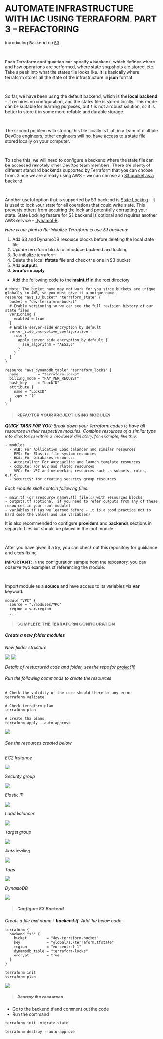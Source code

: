 # AUTOMATE INFRASTRUCTURE WITH IAC USING TERRAFORM. PART 3 – REFACTORING

Introducing Backend on [S3](https://docs.aws.amazon.com/AmazonS3/latest/userguide/Welcome.html)

<br>

Each Terraform configuration can specify a backend, which defines where and how operations are performed, where state snapshots are stored, etc.
Take a peek into what the states file looks like. It is basically where terraform stores all the state of the infrastructure in **json** format.

<br>

So far, we have been using the default backend, which is the **local backend** – it requires no configuration, and the states file is stored locally. This mode can be suitable for learning purposes, but it is not a robust solution, so it is better to store it in some more reliable and durable storage.

<br>

The second problem with storing this file locally is that, in a team of multiple DevOps engineers, other engineers will not have access to a state file stored locally on your computer.

<br>

To solve this, we will need to configure a backend where the state file can be accessed remotely other DevOps team members. There are plenty of different standard backends supported by Terraform that you can choose from. Since we are already using AWS – we can choose an [S3 bucket as a backend](https://www.terraform.io/language/settings/backends/s3).

<br>

Another useful option that is supported by S3 backend is [State Locking](https://www.terraform.io/language/state/locking) – it is used to lock your state for all operations that could write state. This prevents others from acquiring the lock and potentially corrupting your state. State Locking feature for S3 backend is optional and requires another AWS service – [DynamoDB](https://aws.amazon.com/dynamodb/).

_Here is our plan to Re-initialize Terraform to use S3 backend:_

1. Add S3 and DynamoDB resource blocks before deleting the local state file
2. Update terraform block to introduce backend and locking
3. Re-initialize terraform
4. Delete the local **tfstate** file and check the one in S3 bucket
5. Add **outputs**
6. **terraform apply**

- Add the following code to the **maint.tf** in the root directory

```
# Note: The bucket name may not work for you since buckets are unique globally in AWS, so you must give it a unique name.
resource "aws_s3_bucket" "terraform_state" {
  bucket = "dev-terraform-bucket"
  # Enable versioning so we can see the full revision history of our state files
  versioning {
    enabled = true
  }
  # Enable server-side encryption by default
  server_side_encryption_configuration {
    rule {
      apply_server_side_encryption_by_default {
        sse_algorithm = "AES256"
      }
    }
  }
}

resource "aws_dynamodb_table" "terraform_locks" {
  name         = "terraform-locks"
  billing_mode = "PAY_PER_REQUEST"
  hash_key     = "LockID"
  attribute {
    name = "LockID"
    type = "S"
  }
}
```

> #### REFACTOR YOUR PROJECT USING MODULES

_**QUICK TASK FOR YOU**: Break down your Terraform codes to have all resources in their respective modules. Combine resources of a similar type into directories within a ‘modules’ directory, for example, like this:_

```
- modules
  - ALB: For Apllication Load balancer and similar resources
  - EFS: For Elastic file system resources
  - RDS: For Databases resources
  - Autoscaling: For Autosacling and launch template resources
  - compute: For EC2 and rlated resources
  - VPC: For VPC and netowrking resources such as subnets, roles, e.t.c.
  - security: for creating security group resources
  ```

  _Each module shall contain following files:_

  ```
  - main.tf (or %resource_name%.tf) file(s) with resources blocks
- outputs.tf (optional, if you need to refer outputs from any of these resources in your root module)
- variables.tf (as we learned before - it is a good practice not to hard code the values and use variables)
```

It is also recommended to configure **providers** and **backends** sections in separate files but should be placed in the root module.

<br>

After you have given it a try, you can check out this repository for guidiance and erors fixing.

**IMPORTANT**: In the configuration sample from the repository, you can observe two examples of referencing the module:

<br>

Import module as a **source** and have access to its variables via **var** keyword:

```
module "VPC" {
  source = "./modules/VPC"
  region = var.region
  ...
```

> #### COMPLETE THE TERRAFORM CONFIGURATION

##### Create a new folder _modules_

_New folder structure_

![](images/project18/folder-structure.png)
![](images/project18/folder-structure-2.png)

_Details of restucrured code and folder, see the repo for [project18](https://github.com/Emmy-github-webdev/pbl-terraform/tree/prj-18)_

###### Run the following commands to create the resources

```
# Check the validity of the code should there be any error
terraform validate

# Check terraform plan
terraform plan

# create tha plans
terraform apply --auto-approve
```

![](images/project18/1-appy-plans.png)

###### See the resources created below

_EC2 Instance_

![](images/project18/ec2-instances.png)

_Security group_

![](images/project18/security-group.png)

_Elastic IP_

![](images/project18/elastic-ip.png)

_Load balancer_

![](images/project18/loadbalancer.png)

_Target group_

![](images/project18/target-group.png)

_Auto scaling_

![](images/project18/autoscaling.png)

_Tags_

![](images/project18/tags.png)

_DynamoDB_

![](images/project18/dynamo.png)

> ##### Configure S3 Backend

_Create a file and name it **backend.tf**. Add the below code._

```
terraform {
  backend "s3" {
    bucket         = "dev-terraform-bucket"
    key            = "global/s3/terraform.tfstate"
    region         = "eu-central-1"
    dynamodb_table = "terraform-locks"
    encrypt        = true
  }
}
```

```
terraform init
terraform plan

```

![](images/project18/backend-bucket.png)

> ##### Destroy the resources

- Go to the backend.tf and comment out the code
- Run the command

```
terraform init -migrate-state

terraform destroy --auto-approve
```
